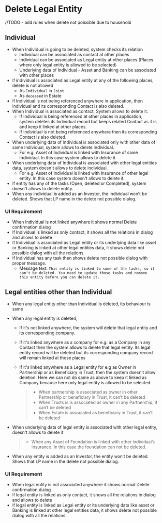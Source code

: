 # Delete Legal Entity
//TODO - add rules when delete not poissible due to household

## Individual

- When Individual is going to be deleted, system checks its relation
  - Individual can be associated as contact at other places
  - Individual can be associated as Legal entity at other places (Places where only legal entity is allowed to be selected)
  - Underlying data of Individual - Asset and Banking can be associated with other places
- If individual is associated as Legal entity at any of the following places, delete is not allowed
  - As `Individual` in `Joint`
  - As `deceased` in Estate
- If Individual is not being referenced anywhere in application, then Individual and its corresponding Contact is also deleted.
- When Individual is associated as contact, System allows to delete it.
  - If Individual is being referenced at other places in application, system deletes its Individual record but keeps related Contact as it is and keep it linked at other places.
  - If Individual is not being referenced anywhere then its corresponding Contact is also deleted.
- When underlying data of Individual is associated only with other data of same Individual, system allows to delete individual.
  - For e.g. Asset of Individual is linked with Insurance of same Individual. In this case system allows to delete it.
- When underlying data of Individual is associated with other legal entities data, system doesn't allows to delete individual.
  - For e.g. Asset of Individual is linked with Insurance of other legal entity. In this case system doesn't allows to delete it.
- If entity has any of the tasks (Open, deleted or Completed), system doesn't allows to delete entity.
- When any individual is added as an Investor, the individual won’t be deleted. Shows that LP name in the delete not possible dialog.

### UI Requirement

- When Individual is not linked anywhere it shows normal Delete confirmation dialog
- If Individual is linked as only contact, it shows all the relations in dialog and allows to delete
- If Individual is associated as Legal entity or its underlying data like asset or Banking is linked at other legal entities data, it shows delete not possible dialog with all the relations.
- If Individual has any task then shows delete not possible dialog with proper message. 
  - Message text: `This entity is linked to some of the tasks, so it can't be deleted. You need to update those tasks and remove this entity before you can delete it.`


## Legal entities other than Individual

- When any legal entity other than Individual is deleted, its behaviour is same

- When any legal entity is deleted, 

  - If it's not linked anywhere, the system will delete that legal entity and its corresponding company.

  - If it's linked anywhere as a company for e.g. as a Company in any Contact then the system allows to delete that legal entity. Its legal entity record will be deleted but its corresponding company record will remain linked at those places

  - If it's linked anywhere as a Legal entity for e.g as Owner in Partnership or as Beneficiary in Trust, then the system doesn’t allow deletion. Here we can not do same as above to keep it linked as Company because here only legal entity is allowed to be selected

    > - When partnership is associated  as owner in other Partnership or beneficiary in Trust, it can’t be deleted
    > - When Trusts is is associated as owner in any Partnership, it can’t be deleted
    > - When Estate is associated as beneficiary in Trust, it can't be deleted

- When underlying data of legal entity is associated with other legal entity, doesn't allows to delete it

  > - When any Asset of Foundation is linked with other Individual’s Insurance. In this case the foundation can not be deleted.

- When any entity is added as an Investor, the entity won’t be deleted. Shows that LP name in the delete not possible dialog.

### UI Requirement

- When legal entity is not associated anywhere it shows normal Delete confirmation dialog
- If legal entity is linked as only contact, it shows all the relations in dialog and  allows to delete
- If legal entity is linked as Legal entity or its underlying data like asset or Banking is linked at other legal entities data, it shows delete not possible dialog with all the relations.